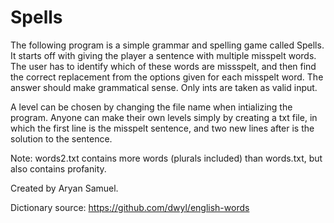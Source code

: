 # Spells
The following program is a simple grammar and spelling game called Spells. It starts off with giving 
the player a sentence with multiple misspelt words. The user has to identify which of these words are
missspelt, and then find the correct replacement from the options given for each misspelt word. 
The answer should make grammatical sense. Only ints are taken as valid input.

A level can be chosen by changing the file name when intializing the program.
Anyone can make their own levels simply by creating a txt file, in which the first line is the
misspelt sentence, and two new lines after is the solution to the sentence.

Note: words2.txt contains more words (plurals included) than words.txt, but also contains profanity.

Created by Aryan Samuel.


Dictionary source:
https://github.com/dwyl/english-words
